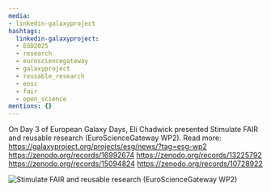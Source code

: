 ```yaml
---
media:
- linkedin-galaxyproject
hashtags:
  linkedin-galaxyproject:
  - EGD2025
  - research
  - eurosciencegateway
  - galaxyproject
  - reusable_research
  - eosc
  - fair
  - open_science
mentions: {}
---
```


On Day 3 of European Galaxy Days, Eli Chadwick presented Stimulate FAIR and reusable research (EuroScienceGateway WP2).
Read more: https://galaxyproject.org/projects/esg/news/?tag=esg-wp2
https://zenodo.org/records/16992674
https://zenodo.org/records/13225792
https://zenodo.org/records/15094824
https://zenodo.org/records/10728922

![Stimulate FAIR and reusable research (EuroScienceGateway WP2)](https://github-production-user-asset-6210df.s3.amazonaws.com/16366875/497275934-162ef383-8e4e-48fe-9561-e6e29ba1bc7f.png?X-Amz-Algorithm=AWS4-HMAC-SHA256&X-Amz-Credential=AKIAVCODYLSA53PQK4ZA%2F20251003%2Fus-east-1%2Fs3%2Faws4_request&X-Amz-Date=20251003T184810Z&X-Amz-Expires=300&X-Amz-Signature=7dc0f6509275dcf14988a5eb599ced93bdcdeb412775825024feeb6f89016c19&X-Amz-SignedHeaders=host)